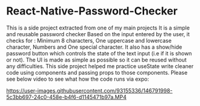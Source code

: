 # React-Native-Password-Checker
This is a side project extracted from one of my main projects
It is a simple and reusable password checker
Based on the input entered by the user, it checks for :
Minimum 8 characters,
One uppercase and lowercase character,
Numbers and
One special character.
It also has a show/hide password button which controls the state of the text input (i.e if it is shown or not).
The UI is made as simple as possible so it can be reused without any difficulties.
This side project helped me practice useState write cleaner code using components and passing props to those components.
Please see below video to see what how the code runs via expo:


https://user-images.githubusercontent.com/93155336/146791998-5c3bb697-24c0-458e-b4f6-d1145471b97a.MP4


